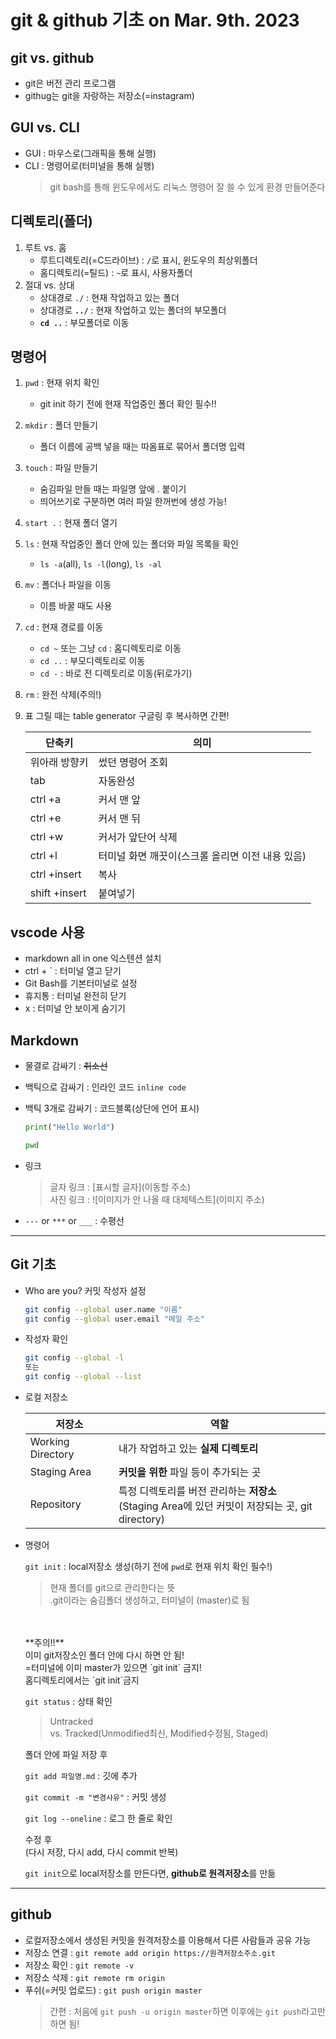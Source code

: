 # **git & github 기초** on Mar. 9th. 2023

## git vs. github
- git은 버전 관리 프로그램
- githug는 git을 자랑하는 저장소(=instagram)

## GUI vs. CLI
- GUI : 마우스로(그래픽을 통해 실행)
- CLI : 명령어로(터미널을 통해 실행)
    >git bash를 통해 윈도우에서도 리눅스 명령어 잘 쓸 수 있게 환경 만들어준다

## 디렉토리(폴더)
1. 루트 vs. 홈
   - 루트디렉토리(=C드라이브) : `/`로 표시, 윈도우의 최상위폴더
   - 홈디렉토리(=틸드) : `~`로 표시, 사용자폴더
2. 절대 vs. 상대
   - 상대경로 `./` : 현재 작업하고 있는 폴더
   - 상대경로 **`../`** : 현재 작업하고 있는 폴더의 부모폴더
   - **`cd ..`** : 부모폴더로 이동

## 명령어
1. `pwd` : 현재 위치 확인
    - git init 하기 전에 현재 작업중인 폴더 확인 필수!!
2. `mkdir` : 폴더 만들기
    - 폴더 이름에 공백 넣을 때는 따옴표로 묶어서 폴더명 입력
3. `touch` : 파일 만들기
    - 숨김파일 만들 때는 파일명 앞에 . 붙이기
    - 띄어쓰기로 구분하면 여러 파일 한꺼번에 생성 가능!
4. `start .` : 현재 폴더 열기
5. `ls` : 현재 작업중인 폴더 안에 있는 폴더와 파일 목록을 확인
    - `ls -a`(all), `ls -l`(long), `ls -al`
6. `mv` : 폴더나 파일을 이동
    - 이름 바꿀 때도 사용
7. `cd` : 현재 경로를 이동
    - `cd ~` 또는 그냥 `cd` : 홈디렉토리로 이동
    - `cd ..` : 부모디렉토리로 이동
    - `cd -` : 바로 전 디렉토리로 이동(뒤로가기)
8. `rm` : 완전 삭제(주의!)
9. 표 그릴 때는 table generator 구글링 후 복사하면 간편!

    |단축키  |  의미 |
    |---|---|
    | 위아래 방향키  | 썼던 명령어 조회  |
    | tab  | 자동완성  |
    | ctrl +a  |  커서 맨 앞 |
    | ctrl +e  |  커서 맨 뒤 |
    | ctrl +w  |  커서가 앞단어 삭제 |
    | ctrl +l  |  터미널 화면 깨끗이(스크롤 올리면 이전 내용 있음) |
    | ctrl +insert |  복사 |
    | shift +insert |  붙여넣기 |

## vscode 사용
- markdown all in one 익스텐션 설치
- ctrl + ` : 터미널 열고 닫기
- Git Bash를 기본터미널로 설정
- 휴지통 : 터미널 완전히 닫기
- x : 터미널 안 보이게 숨기기

## Markdown
- 물결로 감싸기 : ~~취소선~~
- 백틱으로 감싸기 : 인라인 코드 `inline code`
- 백틱 3개로 감싸기 : 코드블록(상단에 언어 표시)
  ```python
  print("Hello World")
  ```
  ```bash
  pwd
  ```

- 링크
    >글자 링크 : [표시할 글자](이동할 주소)
    <br/>사진 링크 : ![이미지가 안 나올 때 대체텍스트](이미지 주소)

- `---` or `***` or `___` : 수평선

---
## Git 기초
- Who are you? 커밋 작성자 설정
    ```bash
    git config --global user.name "이름"
    git config --global user.email "메일 주소"
    ```

- 작성자 확인
    ```bash
    git config --global -l
    또는
    git config --global --list
    ```

-  로컬 저장소


    |저장소  | 역할  |
    |---|---|
    | Working Directory  | 내가 작업하고 있는 **실제 디렉토리**  |
    |  Staging Area | **커밋을 위한** 파일 등이 추가되는 곳  |
    |  Repository |특정 디렉토리를 버전 관리하는 **저장소**</br>(Staging Area에 있던 커밋이 저장되는 곳, git directory) |

- 명령어
  
    `git init` : local저장소 생성(하기 전에 `pwd`로 현재 위치 확인 필수!)
    > 현재 폴더를 git으로 관리한다는 뜻
    </br>.git이라는 숨김폴더 생성하고, 터미널이 (master)로 됨
    </br>
    </br>**주의!!**
    </br>이미 git저장소인 폴더 안에 다시 하면 안 됨!
    </br>=터미널에 이미 master가 있으면 `git init` 금지!
    </br>홈디렉토리에서는 `git init`금지

    `git status` : 상태 확인
    > Untracked
    </br>vs. Tracked(Unmodified최신, Modified수정됨, Staged)

    폴더 안에 파일 저장 후

    `git add 파일명.md` : 깃에 추가

    `git commit -m "변경사유"` : 커밋 생성

    `git log --oneline` : 로그 한 줄로 확인

    수정 후
    </br>(다시 저장, 다시 add, 다시 commit 반복)

    `git init`으로 local저장소를 만든다면, **github로 원격저장소**를 만듦

---
## github
- 로컬저장소에서 생성된 커밋을 원격저장소를 이용해서 다른 사람들과 공유 가능
- 저장소 연결 : `git remote add origin https://원격저장소주소.git`
- 저장소 확인 : `git remote -v`
- 저장소 삭제 : `git remote rm origin`
- 푸쉬(=커밋 업로드) : `git push origin master`
  > 간편 : 처음에 `git push -u origin master`하면 이후에는 `git push`라고만 하면 됨!

